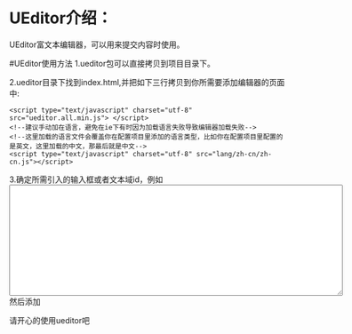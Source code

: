 # UEditor介绍：
UEditor富文本编辑器，可以用来提交内容时使用。

#UEditor使用方法
1.ueditor包可以直接拷贝到项目目录下。

2.ueditor目录下找到index.html,并把如下三行拷贝到你所需要添加编辑器的页面中:
<script type="text/javascript" charset="utf-8" src="ueditor.config.js"></script>
    <script type="text/javascript" charset="utf-8" src="ueditor.all.min.js"> </script>
    <!--建议手动加在语言，避免在ie下有时因为加载语言失败导致编辑器加载失败-->
    <!--这里加载的语言文件会覆盖你在配置项目里添加的语言类型，比如你在配置项目里配置的是英文，这里加载的中文，那最后就是中文-->
    <script type="text/javascript" charset="utf-8" src="lang/zh-cn/zh-cn.js"></script>

3.确定所需引入的输入框或者文本域id，例如<textarea id = "editor"  style="width:600px;height:200px"></textarea>然后添加
<script>
var ue = UE.getEditor('editor');
</script>
请开心的使用ueditor吧
